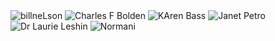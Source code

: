 


<div class="tupperware">
<img src="https://www.nasa.gov/wp-content/uploads/2022/06/bill_nelson_small.png" alt="billneLson" />
<img src="https://www.nasa.gov/wp-content/uploads/2023/03/s91-49083-medium.jpg" alt="Charles F Bolden"/>
<img src="https://media-cldnry.s-nbcnews.com/image/upload/t_fit-760w,f_auto,q_auto:best/rockcms/2025-01/250109-karen-bass-mb-1419-25999c.jpg" alt="KAren Bass"/>
<img src="https://upload.wikimedia.org/wikipedia/commons/thumb/9/91/Janet_E._Petro.jpg/800px-Janet_E._Petro.jpg" alt="Janet Petro"/>
<img src="https://astrobiology.nasa.gov/nai/media/profile-pictures/_laurie-leshin-2c699/laurie-leshin_legacy.jpg.230x0_q85_crop.jpg" alt="Dr Laurie Leshin"/>
<img src="https://assets.teenvogue.com/photos/5de922055697330008737eee/16:9/w_960,c_limit/GettyImages-1183292644.jpg" alt="Normani" />
</div>